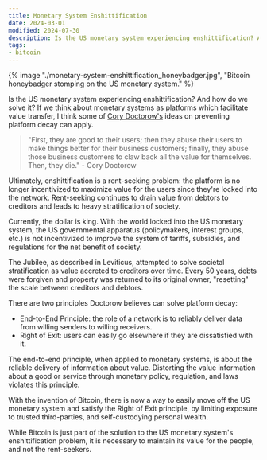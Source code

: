 ```yaml
---
title: Monetary System Enshittification
date: 2024-03-01
modified: 2024-07-30
description: Is the US monetary system experiencing enshittification? And how do we solve it?
tags:
- bitcoin
---
```


{% image "./monetary-system-enshittification_honeybadger.jpg", "Bitcoin honeybadger stomping on the US monetary system." %}

Is the US monetary system experiencing enshittification? And how do we solve it? If we think about monetary systems as platforms which facilitate value transfer, I think some of [Cory Doctorow's](https://twitter.com/doctorow) ideas on preventing platform decay can apply.

> "First, they are good to their users; then they abuse their users to make things better for their business customers; finally, they abuse those business customers to claw back all the value for themselves. Then, they die." - Cory Doctorow

Ultimately, enshittification is a rent-seeking problem: the platform is no longer incentivized to maximize value for the users since they're locked into the network. Rent-seeking continues to drain value from debtors to creditors and leads to heavy stratification of society.

Currently, the dollar is king. With the world locked into the US monetary system, the US governmental apparatus (policymakers, interest groups, etc.) is not incentivized to improve the system of tariffs, subsidies, and regulations for the net benefit of society.
 
The Jubilee, as described in Leviticus, attempted to solve societal stratification as value accreted to creditors over time. Every 50 years, debts were forgiven and property was returned to its original owner, "resetting" the scale between creditors and debtors.

There are two principles Doctorow believes can solve platform decay:
- End-to-End Principle: the role of a network is to reliably deliver data from willing senders to willing receivers.
- Right of Exit: users can easily go elsewhere if they are dissatisfied with it.

The end-to-end principle, when applied to monetary systems, is about the reliable delivery of information about value. Distorting the value information about a good or service through monetary policy, regulation, and laws violates this principle.

With the invention of Bitcoin, there is now a way to easily move off the US monetary system and satisfy the Right of Exit principle, by limiting exposure to trusted third-parties, and self-custodying personal wealth.

While Bitcoin is just part of the solution to the US monetary system's enshittification problem, it is necessary to maintain its value for the people, and not the rent-seekers.